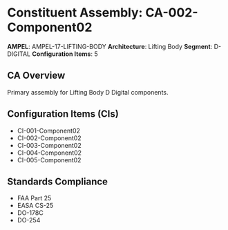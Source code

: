 # Constituent Assembly: CA-002-Component02

**AMPEL**: AMPEL-17-LIFTING-BODY
**Architecture**: Lifting Body
**Segment**: D-DIGITAL
**Configuration Items**: 5

## CA Overview
Primary assembly for Lifting Body D Digital components.

## Configuration Items (CIs)
- CI-001-Component02
- CI-002-Component02
- CI-003-Component02
- CI-004-Component02
- CI-005-Component02

## Standards Compliance
- FAA Part 25
- EASA CS-25
- DO-178C
- DO-254
